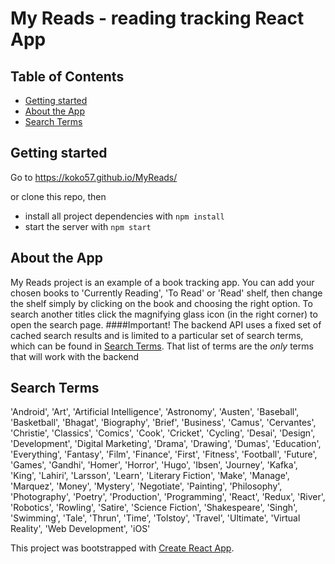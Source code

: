 # My Reads - reading tracking React App

## Table of Contents

* [Getting started](#gettingstarted)
* [About the App](#abouttheapp)
* [Search Terms](#searchterms)


## Getting started

Go to https://koko57.github.io/MyReads/

or clone this repo, then
* install all project dependencies with `npm install`
* start the server with `npm start`


## About the App

My Reads project is an example of a book tracking app.
You can add your chosen books to 'Currently Reading', 'To Read' or 'Read' shelf, then change the shelf simply by clicking on the book and choosing the right option.
To search another titles click the magnifying glass icon \(in the right corner\) to open the search page.
####Important!
The backend API uses a fixed set of cached search results and is limited to a particular set of search terms, which can be found in [Search Terms](#searchterms). That list of terms are the _only_ terms that will work with the backend



## Search Terms

'Android', 'Art', 'Artificial Intelligence', 'Astronomy', 'Austen', 'Baseball', 'Basketball', 'Bhagat', 'Biography', 'Brief', 'Business', 'Camus', 'Cervantes', 'Christie', 'Classics', 'Comics', 'Cook', 'Cricket', 'Cycling', 'Desai', 'Design', 'Development', 'Digital Marketing', 'Drama', 'Drawing', 'Dumas', 'Education', 'Everything', 'Fantasy', 'Film', 'Finance', 'First', 'Fitness', 'Football', 'Future', 'Games', 'Gandhi', 'Homer', 'Horror', 'Hugo', 'Ibsen', 'Journey', 'Kafka', 'King', 'Lahiri', 'Larsson', 'Learn', 'Literary Fiction', 'Make', 'Manage', 'Marquez', 'Money', 'Mystery', 'Negotiate', 'Painting', 'Philosophy', 'Photography', 'Poetry', 'Production', 'Programming', 'React', 'Redux', 'River', 'Robotics', 'Rowling', 'Satire', 'Science Fiction', 'Shakespeare', 'Singh', 'Swimming', 'Tale', 'Thrun', 'Time', 'Tolstoy', 'Travel', 'Ultimate', 'Virtual Reality', 'Web Development', 'iOS'


This project was bootstrapped with [Create React App](https://github.com/facebookincubator/create-react-app).
